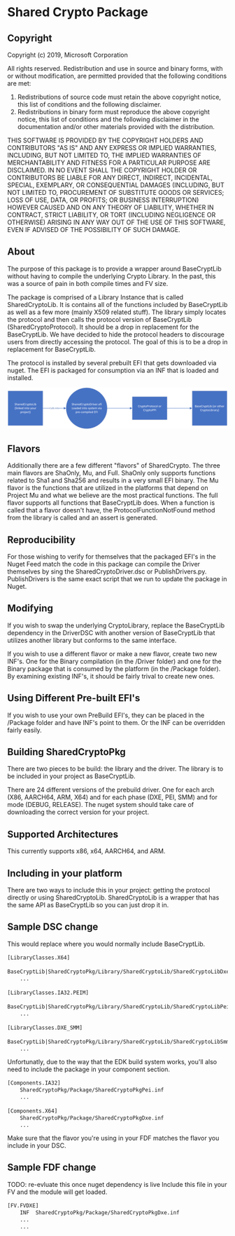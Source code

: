 # Shared Crypto Package

## Copyright

Copyright (c) 2019, Microsoft Corporation

All rights reserved. Redistribution and use in source and binary forms, with or
without modification, are permitted provided that the following conditions are
met:
1. Redistributions of source code must retain the above copyright notice, this
   list of conditions and the following disclaimer.
2. Redistributions in binary form must reproduce the above copyright notice,
   this list of conditions and the following disclaimer in the documentation
   and/or other materials provided with the distribution.

THIS SOFTWARE IS PROVIDED BY THE COPYRIGHT HOLDERS AND CONTRIBUTORS "AS IS" AND
ANY EXPRESS OR IMPLIED WARRANTIES, INCLUDING, BUT NOT LIMITED TO, THE IMPLIED
WARRANTIES OF MERCHANTABILITY AND FITNESS FOR A PARTICULAR PURPOSE ARE DISCLAIMED.
IN NO EVENT SHALL THE COPYRIGHT HOLDER OR CONTRIBUTORS BE LIABLE FOR ANY DIRECT,
INDIRECT, INCIDENTAL, SPECIAL, EXEMPLARY, OR CONSEQUENTIAL DAMAGES (INCLUDING,
BUT NOT LIMITED TO, PROCUREMENT OF SUBSTITUTE GOODS OR SERVICES; LOSS OF USE,
DATA, OR PROFITS; OR BUSINESS INTERRUPTION) HOWEVER CAUSED AND ON ANY THEORY OF
LIABILITY, WHETHER IN CONTRACT, STRICT LIABILITY, OR TORT (INCLUDING NEGLIGENCE
OR OTHERWISE) ARISING IN ANY WAY OUT OF THE USE OF THIS SOFTWARE, EVEN IF ADVISED
OF THE POSSIBILITY OF SUCH DAMAGE.

## About

The purpose of this package is to provide a wrapper around BaseCryptLib without having to compile the underlying Crypto Library. In the past, this was a source of pain in both compile times and FV size.

The package is comprised of a Library Instance that is called SharedCryptoLib. It is contains all of the functions included by BaseCryptLib as well as a few more (mainly X509 related stuff). The library simply locates the protocol and then calls the protocol version of BaseCryptLib (SharedCryptoProtocol). It should be a drop in replacement for the BaseCryptLib. We have decided to hide the protocol headers to discourage users from directly accessing the protocol. The goal of this is to be a drop in replacement for BaseCryptLib.

The protocol is installed by several prebuilt EFI that gets downloaded via nuget. The EFI is packaged for consumption via an INF that is loaded and installed.

![Diagram showing dependencies](SharedCryptoPkg.png "Diagram")


## Flavors

Additionally there are a few different "flavors" of SharedCrypto. The three main flavors are ShaOnly, Mu, and Full. ShaOnly only supports functions related to Sha1 and Sha256 and results in a very small EFI binary. The Mu flavor is the functions that are utilized in the platforms that depend on Project Mu and what we believe are the most practical functions. The full flavor supports all functions that BaseCryptLib does. When a function is called that a flavor doesn't have, the ProtocolFunctionNotFound method from the library is called and an assert is generated.


## Reproducibility

For those wishing to verify for themselves that the packaged EFI's in the Nuget Feed match the code in this package can compile the Driver themselves by sing the SharedCryptoDriver.dsc or PublishDrivers.py. PublishDrivers is the same exact script that we run to update the package in Nuget.

## Modifying

If you wish to swap the underlying CryptoLibrary, replace the BaseCryptLib dependency in the DriverDSC with another version of BaseCryptLib that utilizes another library but conforms to the same interface.

If you wish to use a different flavor or make a new flavor, create two new INF's. One for the Binary compilation (in the /Driver folder) and one for the Binary package that is consumed by the platform (in the /Package folder). By examining existing INF's, it should be fairly trival to create new ones.

## Using Different Pre-built EFI's

If you wish to use your own PreBuild EFI's, they can be placed in the /Package folder and have INF's point to them. Or the INF can be overridden fairly easily.

## Building SharedCryptoPkg

There are two pieces to be build: the library and the driver. The library is to be included in your project as BaseCryptLib.

There are 24 different versions of the prebuild driver. One for each arch (X86, AARCH64, ARM, X64) and for each phase (DXE, PEI, SMM) and for mode (DEBUG, RELEASE). The nuget system should take care of downloading the correct version for your project.

## Supported Architectures
This currently supports x86, x64, AARCH64, and ARM.

## Including in your platform

There are two ways to include this in your project: getting the protocol directly or using SharedCryptoLib. SharedCryptoLib is a wrapper that has the same API as BaseCryptLib so you can just drop it in.


## Sample DSC change

This would replace where you would normally include BaseCryptLib.

```
[LibraryClasses.X64]
    BaseCryptLib|SharedCryptoPkg/Library/SharedCryptoLib/SharedCryptoLibDxe.inf
    ...

[LibraryClasses.IA32.PEIM]
    BaseCryptLib|SharedCryptoPkg/Library/SharedCryptoLib/SharedCryptoLibPei.inf
    ...

[LibraryClasses.DXE_SMM]
    BaseCryptLib|SharedCryptoPkg/Library/SharedCryptoLib/SharedCryptoLibSmm.inf
    ...
```

Unfortunatly, due to the way that the EDK build system works, you'll also need to include the package in your component section.

```
[Components.IA32]
    SharedCryptoPkg/Package/SharedCryptoPkgPei.inf
    ...

[Components.X64]
    SharedCryptoPkg/Package/SharedCryptoPkgDxe.inf
    ...
```

Make sure that the flavor you're using in your FDF matches the flavor you include in your DSC.

## Sample FDF change

TODO: re-evluate this once nuget dependency is live
Include this file in your FV and the module will get loaded.

```
[FV.FVDXE]
    INF  SharedCryptoPkg/Package/SharedCryptoPkgDxe.inf
    ...
    ...
```
